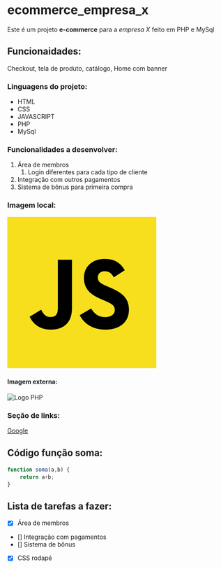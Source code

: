 # ecommerce_empresa_x
Este é um projeto **e-commerce** para a *empresa X* feito em PHP e MySql

## Funcionaidades:

Checkout, tela de produto, catálogo, Home com banner


### Linguagens do projeto:

* HTML
* CSS
* JAVASCRIPT
* PHP
* MySql

### Funcionalidades a desenvolver: 

1. Área de membros
    1. Login diferentes para cada tipo de cliente
2. Integração com outros pagamentos
3. Sistema de bônus para primeira compra

### Imagem local:

![Logo JS](img/js.png)

#### Imagem externa:

![Logo PHP](https://upload.wikimedia.org/wikipedia/commons/thumb/2/27/PHP-logo.svg/1200px-PHP-logo.svg.png)

### Seção de links:
[Google](https://www.google.com)

## Código função soma:

```JavaScript
function soma(a,b) {
    return a+b;
}
```

## Lista de tarefas a fazer:

- [x] Área de membros
- [] Integração com pagamentos
- [] Sistema de bônus
- [x] CSS rodapé   